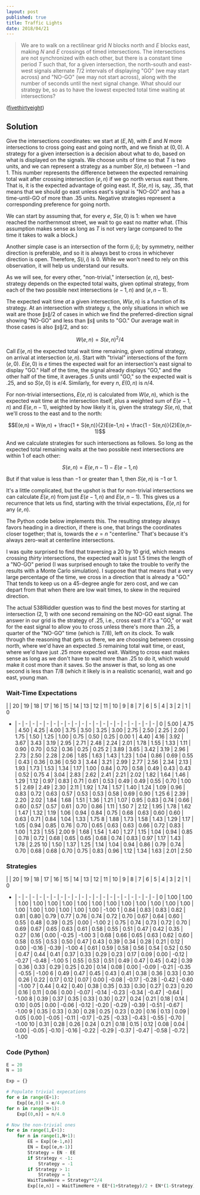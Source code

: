 ```yaml
---
layout: post
published: true
title: Traffic Lights
date: 2018/04/21
---
```


>We are to walk on a rectilinear grid $N$ blocks north and $E$ blocks east, making $N$ and $E$ crossings of timed intersections. The intersections are not synchronized with each other, but there is a constant time period $T$ such that, for a given intersection, the north-south and east-west signals alternate $T/2$ intervals of displaying "GO" (we may start across) and "NO-GO" (we may not start across), along with the number of seconds until the next signal change.  What should our strategy be, so as to have the lowest expected total time waiting at intersections?

<!--more-->

([fivethirtyeight](https://fivethirtyeight.com/features/how-to-cross-the-street/))

## Solution

Give the intersections coordinates: we start at $(E,N)$, with $E$ and $N$ more intersections to cross going east and going north, and we finish at $(0,0)$.  A strategy for a given intersection is a decision about what to do, based on what is displayed on the signals.  We choose units of time so that $T$ is two units, and we can represent a strategy as a number $S(e,n)$ between $-1$ and $1$. This number represents the difference between the expected remaining total wait after crossing  intersection $(e,n)$ if we go north versus east there. That is, it is the expected advantage of going east.  If, $S(e,n)$ is, say, $.35$, that means that we should go east unless east's signal is "NO-GO" and has a time-until-GO of more than $.35$ units. Negative strategies represent a corresponding preference for going north.

We can start by assuming that, for every $e$, $S(e,0)$ is $1$: when we have reached the northernmost street, we wait to go east no matter what. (This assumption makes sense as long as $T$ is not very large compared to the time it takes to walk a block.)

Another simple case is an intersection of the form $(i,i)$; by symmetry, neither direction is preferable, and so it is always best to cross in whichever direction is open.  Therefore, $S(i,i)$ is $0$. While we won't need to rely on this observation, it will help us understand our results.

As we will see, for every other, "non-trivial," intersection $(e,n)$, best-strategy depends on the expected total waits, given optimal strategy, from each of the two possible next intersections $(e-1,n)$ and $(e,n-1)$.

The expected wait time _at_ a given intersection, $W(e,n)$ is a function of its strategy.  At an intersection with strategy $s$, the only situations in which we wait are those $\|s\|/2$ of cases in which we find the preferred-direction signal showing "NO-GO" and less than $\|s\|$ units to "GO."  Our average wait in those cases is also $\|s\|/2$, and so:

$$W(e,n) = S(e,n)^2/4$$

Call $E(e,n)$ the expected total wait time remaining, given optimal strategy, on arrival at intersection $(e,n)$.  Start with  "trivial" intersections of the form $(e,0)$.  $E(e,0)$ is $e$ times the expected wait for an intersection's east signal to display "GO."  Half of the time, the signal already displays "GO," and the other half of the time, it averages $.5$ units until "GO," so the expected wait is $.25$, and so $S(e,0)$ is $e/4$. Similarly, for every $n$, $E(0,n)$ is $n/4$. 

For non-trivial intersections, $E(e,n)$ is calculated from $W(e,n)$, which is the expected wait time at the intersection itself, plus a weighted sum of $E(e-1,n)$ and $E(e,n-1)$, weighted by how likely it is, given the strategy $S(e,n)$, that we'll cross to the east and to the north:

$$E(e,n) = W(e,n) + \frac{1 + S(e,n)}{2}E(e-1,n) + \frac{1 - S(e,n)}{2}E(e,n-1)$$

And we calculate strategies for such intersections as follows. So long as the expected total remaining waits at the two possible next intersections are within $1$ of each other:

$$S(e,n) = E(e,n-1) - E(e-1,n)$$

But if that value is less than $-1$ or greater than $1$, then $S(e,n)$ is $-1$ or $1$.

It's a little complicated, but the upshot is that for non-trivial intersections we can calculate $E(e,n)$ from just $E(e-1,n)$ and $E(e,n-1)$.  This gives us a recurrence that lets us find, starting with the trivial expectations, $E(e,n)$ for any $(e,n)$.

The Python code below implements this.  The resulting strategy always favors heading in a direction, if there is one, that brings the coordinates closer together; that is, towards the $e = n$ "centerline." That's because it's always zero-wait at centerline intersections.

I was quite surprised to find that traversing a $20$ by $10$ grid, which means crossing _thirty_ intersections, the expected wait is just $1.5$ times the length of a "NO-GO" period (I was surprised enough to take the trouble to verify the results with a Monte Carlo simulation).  I suppose that that means that a very large percentage of the time, we cross in a direction that is already a "GO."  That tends to keep us on a $45$-degree angle for zero cost, and we can depart from that when there are low wait times, to skew in the required direction.

The actual 538Riddler question was to find the best moves for starting at intersection $(2,1)$ with one second remaining on the NO-GO east signal. The answer in our grid is the strategy of $.25$, i.e., cross east if it's a "GO," or wait for the east signal to allow you to cross unless there's more than $.25$, a quarter of the "NO-GO" time (which is $T/8$), left on its clock. To walk through the reasoning that gets us there, we are choosing between crossing north, where we'd have an expected $.5$ remaining total wait time, or east, where we'd have just $.25$ more expected wait.  Waiting to cross east makes sense as long as we don't have to wait more than $.25$ to do it, which would make it cost more than it saves.  So the answer is that, so long as one second is less than $T/8$ (which it likely is in a realistic scenario), wait and go east, young man.

### Wait-Time Expectations

 | | 20 | 19 | 18 | 17 | 16 | 15 | 14 | 13 | 12 | 11 | 10 | 9 | 8 | 7 | 6 | 5 | 4 | 3 | 2 | 1 | 0
 - |  - |  - |  - |  - |  - |  - |  - |  - |  - |  - |  - |  - |  - |  - |  - |  - |  - |  - |  - |  - | 
0 | 5.00 | 4.75 | 4.50 | 4.25 | 4.00 | 3.75 | 3.50 | 3.25 | 3.00 | 2.75 | 2.50 | 2.25 | 2.00 | 1.75 | 1.50 | 1.25 | 1.00 | 0.75 | 0.50 | 0.25 | 0.00
1 | 4.40 | 4.16 | 3.92 | 3.67 | 3.43 | 3.19 | 2.95 | 2.71 | 2.48 | 2.24 | 2.01 | 1.78 | 1.55 | 1.33 | 1.11 | 0.90 | 0.70 | 0.52 | 0.36 | 0.25 | 0.25
2 | 3.89 | 3.65 | 3.42 | 3.19 | 2.96 | 2.73 | 2.50 | 2.28 | 2.06 | 1.85 | 1.63 | 1.43 | 1.23 | 1.04 | 0.86 | 0.69 | 0.55 | 0.43 | 0.36 | 0.36 | 0.50
3 | 3.44 | 3.21 | 2.99 | 2.77 | 2.56 | 2.34 | 2.13 | 1.93 | 1.73 | 1.53 | 1.34 | 1.17 | 1.00 | 0.84 | 0.70 | 0.58 | 0.49 | 0.43 | 0.43 | 0.52 | 0.75
4 | 3.04 | 2.83 | 2.62 | 2.41 | 2.21 | 2.02 | 1.82 | 1.64 | 1.46 | 1.29 | 1.12 | 0.97 | 0.83 | 0.71 | 0.61 | 0.53 | 0.49 | 0.49 | 0.55 | 0.70 | 1.00
5 | 2.69 | 2.49 | 2.30 | 2.11 | 1.92 | 1.74 | 1.57 | 1.40 | 1.24 | 1.09 | 0.96 | 0.83 | 0.72 | 0.63 | 0.57 | 0.53 | 0.53 | 0.58 | 0.69 | 0.90 | 1.25
6 | 2.39 | 2.20 | 2.02 | 1.84 | 1.68 | 1.51 | 1.36 | 1.21 | 1.07 | 0.95 | 0.83 | 0.74 | 0.66 | 0.60 | 0.57 | 0.57 | 0.61 | 0.70 | 0.86 | 1.11 | 1.50
7 | 2.12 | 1.95 | 1.78 | 1.62 | 1.47 | 1.32 | 1.19 | 1.06 | 0.94 | 0.84 | 0.75 | 0.68 | 0.63 | 0.60 | 0.60 | 0.63 | 0.71 | 0.84 | 1.04 | 1.33 | 1.75
8 | 1.88 | 1.73 | 1.58 | 1.43 | 1.29 | 1.17 | 1.05 | 0.94 | 0.85 | 0.76 | 0.70 | 0.65 | 0.63 | 0.63 | 0.66 | 0.72 | 0.83 | 1.00 | 1.23 | 1.55 | 2.00
9 | 1.68 | 1.54 | 1.40 | 1.27 | 1.15 | 1.04 | 0.94 | 0.85 | 0.78 | 0.72 | 0.68 | 0.65 | 0.65 | 0.68 | 0.74 | 0.83 | 0.97 | 1.17 | 1.43 | 1.78 | 2.25
10 | 1.50 | 1.37 | 1.25 | 1.14 | 1.04 | 0.94 | 0.86 | 0.79 | 0.74 | 0.70 | 0.68 | 0.68 | 0.70 | 0.75 | 0.83 | 0.96 | 1.12 | 1.34 | 1.63 | 2.01 | 2.50

### Strategies

 | | 20 | 19 | 18 | 17 | 16 | 15 | 14 | 13 | 12 | 11 | 10 | 9 | 8 | 7 | 6 | 5 | 4 | 3 | 2 | 1 | 0
 - |  - |  - |  - |  - |  - |  - |  - |  - |  - |  - |  - |  - |  - |  - |  - |  - |  - |  - |  - |  - | 
0 | 1.00 | 1.00 | 1.00 | 1.00 | 1.00 | 1.00 | 1.00 | 1.00 | 1.00 | 1.00 | 1.00 | 1.00 | 1.00 | 1.00 | 1.00 | 1.00 | 1.00 | 1.00 | 1.00 | 1.00 | -1.00
1 | 0.84 | 0.83 | 0.83 | 0.82 | 0.81 | 0.80 | 0.79 | 0.77 | 0.76 | 0.74 | 0.72 | 0.70 | 0.67 | 0.64 | 0.60 | 0.55 | 0.48 | 0.39 | 0.25 | 0.00 | -1.00
2 | 0.75 | 0.74 | 0.73 | 0.72 | 0.70 | 0.69 | 0.67 | 0.65 | 0.63 | 0.61 | 0.58 | 0.55 | 0.51 | 0.47 | 0.42 | 0.35 | 0.27 | 0.16 | 0.00 | -0.25 | -1.00
3 | 0.68 | 0.66 | 0.65 | 0.63 | 0.62 | 0.60 | 0.58 | 0.55 | 0.53 | 0.50 | 0.47 | 0.43 | 0.39 | 0.34 | 0.28 | 0.21 | 0.12 | 0.00 | -0.16 | -0.39 | -1.00
4 | 0.61 | 0.59 | 0.58 | 0.56 | 0.54 | 0.52 | 0.50 | 0.47 | 0.44 | 0.41 | 0.37 | 0.33 | 0.29 | 0.23 | 0.17 | 0.09 | 0.00 | -0.12 | -0.27 | -0.48 | -1.00
5 | 0.55 | 0.53 | 0.51 | 0.49 | 0.47 | 0.45 | 0.42 | 0.39 | 0.36 | 0.33 | 0.29 | 0.25 | 0.20 | 0.14 | 0.08 | 0.00 | -0.09 | -0.21 | -0.35 | -0.55 | -1.00
6 | 0.49 | 0.47 | 0.45 | 0.43 | 0.41 | 0.38 | 0.36 | 0.33 | 0.30 | 0.26 | 0.22 | 0.17 | 0.12 | 0.07 | 0.00 | -0.08 | -0.17 | -0.28 | -0.42 | -0.60 | -1.00
7 | 0.44 | 0.42 | 0.40 | 0.38 | 0.35 | 0.33 | 0.30 | 0.27 | 0.23 | 0.20 | 0.16 | 0.11 | 0.06 | 0.00 | -0.07 | -0.14 | -0.23 | -0.34 | -0.47 | -0.64 | -1.00
8 | 0.39 | 0.37 | 0.35 | 0.33 | 0.30 | 0.27 | 0.24 | 0.21 | 0.18 | 0.14 | 0.10 | 0.05 | 0.00 | -0.06 | -0.12 | -0.20 | -0.29 | -0.39 | -0.51 | -0.67 | -1.00
9 | 0.35 | 0.33 | 0.30 | 0.28 | 0.25 | 0.23 | 0.20 | 0.16 | 0.13 | 0.09 | 0.05 | 0.00 | -0.05 | -0.11 | -0.17 | -0.25 | -0.33 | -0.43 | -0.55 | -0.70 | -1.00
10 | 0.31 | 0.28 | 0.26 | 0.24 | 0.21 | 0.18 | 0.15 | 0.12 | 0.08 | 0.04 | 0.00 | -0.05 | -0.10 | -0.16 | -0.22 | -0.29 | -0.37 | -0.47 | -0.58 | -0.72 | -1.00

### Code (Python)

```python
E = 20
N = 10

Exp = {}

# Populate trivial expecations
for e in range(E+1):
    Exp[(e,0)] = e/4.0
for n in range(N+1):
    Exp[(0,n)] = n/4.0

# Now the non-trivial ones
for e in range(1,E+1):
    for n in range(1,N+1):
        EE = Exp[(e-1,n)]
        EN = Exp[(e,n-1)]
        Strategy = EN - EE
        if Strategy < -1:
            Strategy = -1
        if Strategy > 1:
            Strategy = 1
        WaitTimeHere = Strategy**2/4
        Exp[(e,n)] = WaitTimeHere + EE*(1+Strategy)/2 + EN*(1-Strategy)/2
```

<br>
